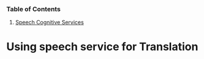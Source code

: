 ### Table of Contents

1. [Speech Cognitive Services](https://github.com/Suvi05/Sumit-Verma/new/master#using-speech-service-for-translation)

# Using speech service for Translation

